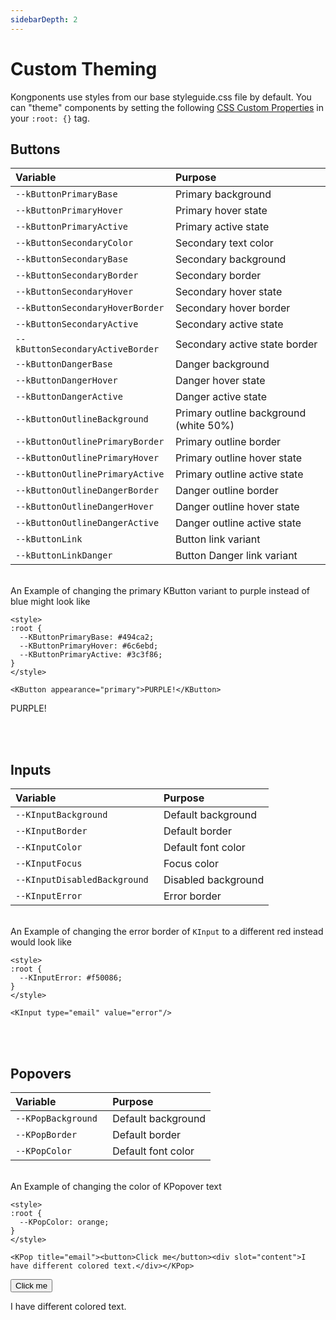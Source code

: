```yaml
---
sidebarDepth: 2
---
```

# Custom Theming

Kongponents use styles from our base styleguide.css file by default. You can "theme" components by setting the following [CSS Custom Properties](https://developer.mozilla.org/en-US/docs/Web/CSS/--*) in your `:root: {}` tag.

## Buttons
| Variable | Purpose
|:-------- |:-------
| `--kButtonPrimaryBase `| Primary background
| `--kButtonPrimaryHover`| Primary hover state
| `--kButtonPrimaryActive`| Primary active state
| `--kButtonSecondaryColor`| Secondary text color
| `--kButtonSecondaryBase`| Secondary background
| `--kButtonSecondaryBorder`| Secondary border
| `--kButtonSecondaryHover`| Secondary hover state
| `--kButtonSecondaryHoverBorder`| Secondary hover border
| `--kButtonSecondaryActive`| Secondary active state 
| `--kButtonSecondaryActiveBorder`| Secondary active state border
| `--kButtonDangerBase`| Danger background
| `--kButtonDangerHover`| Danger hover state
| `--kButtonDangerActive`| Danger active state
| `--kButtonOutlineBackground`| Primary outline background (white 50%)
| `--kButtonOutlinePrimaryBorder`| Primary outline border
| `--kButtonOutlinePrimaryHover`| Primary outline hover state
| `--kButtonOutlinePrimaryActive`| Primary outline active state
| `--kButtonOutlineDangerBorder`| Danger outline border
| `--kButtonOutlineDangerHover`| Danger outline hover state
| `--kButtonOutlineDangerActive`| Danger outline active state
| `--kButtonLink`| Button link variant
| `--kButtonLinkDanger`| Button Danger link variant

\
An Example of changing the primary KButton variant to purple instead of blue might
look like
```
<style>
:root {
  --KButtonPrimaryBase: #494ca2;
  --KButtonPrimaryHover: #6c6ebd;
  --KButtonPrimaryActive: #3c3f86;
}
</style>

<KButton appearance="primary">PURPLE!</KButton>
```

<style>
#theme-page-kbutton { 
  --KButtonPrimaryBase: #494ca2;
  --KButtonPrimaryHover: #6c6ebd;
  --KButtonPrimaryActive: #3c3f86;
}
</style>

<KButton id="theme-page-kbutton" appearance="primary">PURPLE!</KButton>

<br>
<br>


## Inputs
| Variable | Purpose
|:-------- |:-------
| `--KInputBackground `| Default background
| `--KInputBorder `| Default border
| `--KInputColor `| Default font color
| `--KInputFocus `| Focus color
| `--KInputDisabledBackground `| Disabled background
| `--KInputError `| Error border


\
An Example of changing the error border of `KInput` to a different red instead 
would look like
```
<style>
:root {
  --KInputError: #f50086;
}
</style>

<KInput type="email" value="error"/>
```

<style>
#theme-page-kinput {
  --KInputError: #f50086;
}
</style>

<KInput id="theme-page-kinput" type="email" value="error"/>

<br>
<br>

## Popovers
| Variable | Purpose
|:-------- |:-------
| `--KPopBackground `| Default background
| `--KPopBorder `| Default border
| `--KPopColor `| Default font color


\
An Example of changing the color of KPopover text
```
<style>
:root {
  --KPopColor: orange;
}
</style>

<KPop title="email"><button>Click me</button><div slot="content">I have different colored text.</div></KPop>
```

<style>
.theme-container {
  --KPopColor: orange;
}
</style>
<KPop title="email" target=".theme-container"><button>Click me</button><div slot="content">I have different colored text.</div></KPop>

